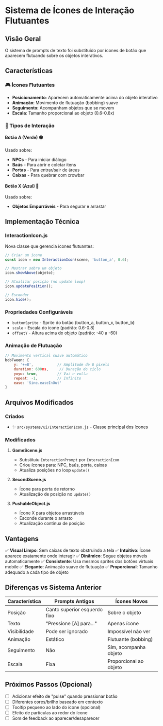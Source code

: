# Sistema de Ícones de Interação Flutuantes

## Visão Geral
O sistema de prompts de texto foi substituído por ícones de botão que aparecem flutuando sobre os objetos interativos.

## Características

### 🎮 Ícones Flutuantes
- **Posicionamento**: Aparecem automaticamente acima do objeto interativo
- **Animação**: Movimento de flutuação (bobbing) suave
- **Seguimento**: Acompanham objetos que se movem
- **Escala**: Tamanho proporcional ao objeto (0.6-0.8x)

### 🎯 Tipos de Interação

#### Botão A (Verde) 🟢
Usado sobre:
- **NPCs** - Para iniciar diálogo
- **Baús** - Para abrir e coletar itens
- **Portas** - Para entrar/sair de áreas
- **Caixas** - Para quebrar com crowbar

#### Botão X (Azul) 🔵
Usado sobre:
- **Objetos Empurráveis** - Para segurar e arrastar

## Implementação Técnica

### InteractionIcon.js
Nova classe que gerencia ícones flutuantes:

```javascript
// Criar um ícone
const icon = new InteractionIcon(scene, 'button_a', 0.6);

// Mostrar sobre um objeto
icon.showAbove(objeto);

// Atualizar posição (no update loop)
icon.updatePosition();

// Esconder
icon.hide();
```

### Propriedades Configuráveis
- `buttonSprite` - Sprite do botão (button_a, button_x, button_b)
- `scale` - Escala do ícone (padrão: 0.6-0.8)
- `offsetY` - Altura acima do objeto (padrão: -40 a -60)

### Animação de Flutuação
```javascript
// Movimento vertical suave automático
bobTween: {
    y: '+=8',           // Amplitude de 8 pixels
    duration: 600ms,     // Duração do ciclo
    yoyo: true,         // Vai e volta
    repeat: -1,         // Infinito
    ease: 'Sine.easeInOut'
}
```

## Arquivos Modificados

### Criados
- ✨ `src/systems/ui/InteractionIcon.js` - Classe principal dos ícones

### Modificados
1. **GameScene.js**
   - Substituiu `InteractionPrompt` por `InteractionIcon`
   - Criou ícones para: NPC, baús, porta, caixas
   - Atualiza posições no loop `update()`

2. **SecondScene.js**
   - Ícone para porta de retorno
   - Atualização de posição no `update()`

3. **PushableObject.js**
   - Ícone X para objetos arrastáveis
   - Esconde durante o arrasto
   - Atualização contínua de posição

## Vantagens

✅ **Visual Limpo**: Sem caixas de texto obstruindo a tela
✅ **Intuitivo**: Ícone aparece exatamente onde interagir
✅ **Dinâmico**: Segue objetos móveis automaticamente
✅ **Consistente**: Usa mesmos sprites dos botões virtuais mobile
✅ **Elegante**: Animação suave de flutuação
✅ **Proporcional**: Tamanho adequado a cada tipo de objeto

## Diferenças vs Sistema Anterior

| Característica | Prompts Antigos | Ícones Novos |
|---------------|-----------------|--------------|
| Posição | Canto superior esquerdo fixo | Sobre o objeto |
| Texto | "Pressione [A] para..." | Apenas ícone |
| Visibilidade | Pode ser ignorado | Impossível não ver |
| Animação | Estático | Flutuante (bobbing) |
| Seguimento | Não | Sim, acompanha objeto |
| Escala | Fixa | Proporcional ao objeto |

## Próximos Passos (Opcional)
- [ ] Adicionar efeito de "pulse" quando pressionar botão
- [ ] Diferentes cores/brilho baseado em contexto
- [ ] Tooltip pequeno ao lado do ícone (opcional)
- [ ] Efeito de partículas ao redor do ícone
- [ ] Som de feedback ao aparecer/desaparecer
